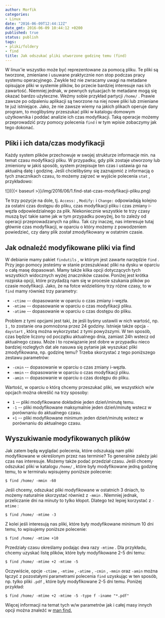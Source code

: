```yaml
---
author: Morfik
categories:
- Linux
date: "2016-06-09T12:44:12Z"
date_gmt: 2016-06-09 10:44:12 +0200
published: true
status: publish
tags:
- pliki/foldery
- find
title: Jak odszukać pliki utworzone godzinę temu (find)
---
```


W linux'ie wszystko może być reprezentowane za pomocą pliku. Te pliki są tworzone, zmieniane i
usuwane praktycznie non stop podczas pracy systemu operacyjnego. Zwykle też nie zwracamy uwagi na
metadane opisujące pliki w systemie plików, bo przecie bardziej interesuje nas ich zawartość.
Niemniej jednak, w pewnych sytuacjach te metadane mogą się okazać bardzo użyteczne. Weźmy sobie
przykład partycji `/home/` . Prawie zawsze po odpaleniu aplikacji są tworzone na niej nowe pliki lub
zmieniane te już istniejące. Jako, że nie zawsze wiemy na jakich plikach operuje dany program, to
moglibyśmy przeszukać pliki w katalogu domowym użytkownika i poddać analizie ich czas modyfikacji.
Taką operacje możemy przeprowadzić przy pomocy polecenia `find` i w tym wpisie zobaczymy jak tego
dokonać.

<!--more-->
## Pliki i ich data/czas modyfikacji

Każdy system plików przechowuje w swojej strukturze informacje min. na temat czasu modyfikacji
pliku. W przypadku, gdy plik zostaje utworzony lub zmieniony w jakiś sposób, system przepisuje ten
czas i ustawia go na aktualną datę i godzinę. Jeśli chcielibyśmy się zaznajomić z informacją o tych
znacznikach czasu, to możemy zajrzeć w wyjście polecenia `stat` , przykładowo:

![]({{< baseurl >}}/img/2016/06/1.find-stat-czas-modyfikacji-pliku.png)

Te trzy pozycje na dole, tj. `Access:` , `Modify:` i `Change:` odpowiadają kolejno za ostatni czas
dostępu do pliku, czas modyfikacji pliku i czas zmiany i-węzła odpowiedzialnego za plik.
Niekoniecznie wszystkie te trzy czasy muszą być takie same jak w tym przypadku powyżej, bo to zależy
od operacji przeprowadzanych na pliku. Tak czy inaczej, nas interesuje tutaj głównie czas
modyfikacji, w oparciu o który możemy z powodzeniem powiedzieć, czy dany plik został zmodyfikowany w
ostatnim czasie.

## Jak odnaleźć modyfikowane pliki via find

W debianie mamy pakiet `findutils` , w którym jest zawarte narzędzie `find` . Przy jego pomocy
jesteśmy w stanie przeszukiwać pliki na dysku w oparciu o całą masę dopasowań. Mamy także kilka
opcji dotyczących tych wszystkich widocznych wyżej znaczników czasów. Poniżej jest krótka rozpiska
opcji, które przydadzą nam się w procesie szukania plików po czasie modyfikacji. Jako, że na fotce
widzieliśmy trzy różne czasy, to w `find` mamy również trzy parametry:

  - `-ctime` -- dopasowanie w oparciu o czas zmiany i-węzła.
  - `-mtime` -- dopasowanie w oparciu o czas modyfikacji pliku.
  - `-atime` -- dopasowanie w oparciu o czas dostępu do pliku.

Problem z tymi opcjami jest taki, że jeśli byśmy ustawili w nich wartość, np. `1` , to zostanie ona
pomnożona przez 24 godziny. Istnieje także opcja `-daystart` , którą można wykorzystać z tymi
powyższymi. W ten sposób, czas będzie liczony od początku aktualnego dnia, zamiast 24h wstecz od
aktualnego czasu. Może i to rozwiązanie jest dobre w przypadku nieco bardziej rozległych dat ale
nasuwa się pytanie jak wyszukać pliki zmodyfikowana, np. godzinę temu? Trzeba skorzystać z tego
poniższego zestawu parametrów:

  - `-cmin` -- dopasowanie w oparciu o czas zmiany i-węzła.
  - `-mmin` -- dopasowanie w oparciu o czas modyfikacji pliku.
  - `-amin` -- dopasowanie w oparciu o czas dostępu do pliku.

Wartość, w oparciu o którą chcemy przeszukać pliki, we wszystkich w/w opcjach można określić na trzy
sposoby:

  - `1` -- pliki modyfikowane dokładnie jeden dzień/minutę temu.
  - `-1` -- pliki modyfikowane maksymalnie jeden dzień/minutę wstecz w porównaniu do aktualnego
    czasu.
  - `+1` -- pliki modyfikowane minimum jeden dzień/minutę wstecz w porównaniu do aktualnego czasu.

## Wyszukiwanie modyfikowanych plików

Jak zatem będą wyglądać polecenia, które odszukają nam pliki modyfikowane w określonym przez nas
terminie? To generalnie zależy jaki czas nas interesuje. Możemy także podać przedział czasu. Jeśli
chcemy odszukać pliki w katalogu `/home/` , które były modyfikowane jedną godzinę temu, to w
terminalu wpisujemy poniższe polecenie:

    $ find /home/ -mmin -60

Jeśli chcemy, odszukać pliki modyfikowane w ostatnich 3 dniach, to możemy naturalnie skorzystać
również z `-mmin` . NIemniej jednak, przeliczanie dni na minuty to tylko kłopot. Dlatego też lepiej
korzystać z `-mtime` :

    $ find /home/ -mtime -3

Z kolei jeśli interesują nas pliki, które były modyfikowane minimum 10 dni temu, to wpisujemy
poniższe polecenie:

    $ find /home/ -mtime +10

Przedziały czasu określamy podając dwa razy `-mtime` . Dla przykładu, chcemy uzyskać listę plików,
które były modyfikowane 2-5 dni temu:

    $ find /home/ -mtime +2 -mtime -5

Oczywiście, opcje `-ctime` , `-mtime` , `-atime` , `-cmin` , `-mmin` oraz `-amin` można łączyć z
pozostałymi parametrami polecenia `find` uzyskując w ten sposób, np. tylko pliki `.pdf` , które były
modyfikowane 2-5 dni temu. Poniżej przykład:

    $ find /home/ -mtime +2 -mtime -5 -type f -iname "*.pdf"

Więcej informacji na temat tych w/w parametrów jak i całej masy innych opcji można znaleźć w [man
find.](http://manpages.ubuntu.com/manpages/xenial/en/man1/find.1.html)
